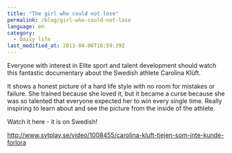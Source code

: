```yaml
---
title: "The girl who could not lose"
permalink: /blog/girl-who-could-not-lose
language: en
category:
  - Daily life
last_modified_at: 2013-04-06T18:59:39Z
---
```


Everyone with interest in Elite sport and talent development should watch this fantastic documentary about the Swedish athlete Carolina Klüft.

It shows a honest picture of a hard life style with no room for mistakes or failure. She trained because she loved it, but it became a curse because she was so talented that everyone expected her to win every single time. Really inspiring to learn about and see the picture from the inside of the athlete.

Watch it here - it is on Swedish!

http://www.svtplay.se/video/1008455/carolina-kluft-tjejen-som-inte-kunde-forlora
